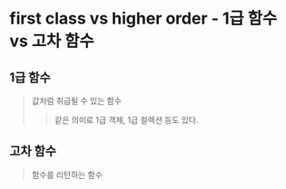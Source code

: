 # first class vs higher order - 1급 함수 vs 고차 함수

## 1급 함수

> 값처럼 취급될 수 있는 함수
>
> > 같은 의미로 1급 객체, 1급 컬렉션 등도 있다.

## 고차 함수

> 함수를 리턴하는 함수
